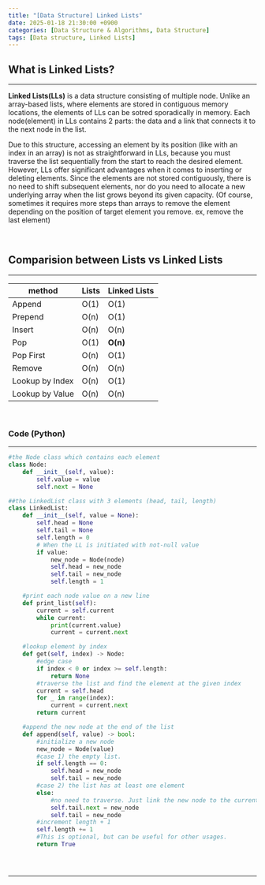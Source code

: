 ```yaml
---
title: "[Data Structure] Linked Lists"
date: 2025-01-18 21:30:00 +0900
categories: [Data Structure & Algorithms, Data Structure]
tags: [Data structure, Linked Lists]
---
```


## **What is Linked Lists?**

---

**Linked Lists(LLs)** is a data structure consisting of multiple node. Unlike an array-based lists, where elements are stored in contiguous memory locations, the elements of LLs can be sotred sporadically in memory. Each node(element) in LLs contains 2 parts: the data and a link that connects it to the next node in the list.

Due to this structure, accessing an element by its position (like with an index in an array) is not as straightforward in LLs, because you must traverse the list sequentially from the start to reach the desired element. However, LLs offer significant advantages when it comes to inserting or deleting elements. Since the elements are not stored contiguously, there is no need to shift subsequent elements, nor do you need to allocate a new underlying array when the list grows beyond its given capacity. (Of course, sometimes it requires more steps than arrays to remove the element depending on the position of target element you remove. ex, remove the last element)

<br/>

## **Comparision between Lists vs Linked Lists**

---

| method          | Lists | Linked Lists |
| --------------- | ----- | ------------ |
| Append          | O(1)  | O(1)         |
| Prepend         | O(n)  | O(1)         |
| Insert          | O(n)  | O(n)         |
| Pop             | O(1)  | **O(n)**     |
| Pop First       | O(n)  | O(1)         |
| Remove          | O(n)  | O(n)         |
| Lookup by Index | O(n)  | O(1)         |
| Lookup by Value | O(n)  | O(n)         |

<br/>

### **Code (Python)**

---

```python
#the Node class which contains each element
class Node:
    def __init__(self, value):
        self.value = value
        self.next = None

##the LinkedList class with 3 elements (head, tail, length)
class LinkedList:
    def __init__(self, value = None):
        self.head = None
        self.tail = None
        self.length = 0
        # When the LL is initiated with not-null value
        if value:
            new_node = Node(node)
            self.head = new_node
            self.tail = new_node
            self.length = 1

    #print each node value on a new line
    def print_list(self):
        current = self.current
        while current:
            print(current.value)
            current = current.next

    #lookup element by index
    def get(self, index) -> Node:
        #edge case
        if index < 0 or index >= self.length:
            return None
        #traverse the list and find the element at the given index
        current = self.head
        for _ in range(index):
            current = current.next
        return current

    #append the new node at the end of the list
    def append(self, value) -> bool:
        #initialize a new node
        new_node = Node(value)
        #case 1) the empty list.
        if self.length == 0:
            self.head = new_node
            self.tail = new_node
        #case 2) the list has at least one element
        else:
            #no need to traverse. Just link the new node to the current tail and assign tail to the new node.
            self.tail.next = new_node
            self.tail = new_node
        #increment length + 1
        self.length += 1
        #This is optional, but can be useful for other usages.
        return True





```

---

<!-- <br/>

## **References**

---

<https://blogs.oracle.com/emeapartnerweblogic/using-apache-derby-database-with-weblogic-the-express-way-by-frank-munz>

<br/> -->
